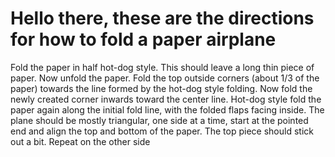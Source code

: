 # Hello there, these are the directions for how to fold a paper airplane

Fold the paper in half hot-dog style. This should leave a long thin piece of paper. 
Now unfold the paper.
Fold the top outside corners (about 1/3 of the paper) towards the line formed by the hot-dog style folding. 
Now fold the newly created corner inwards toward the center line.
Hot-dog style fold the paper again along the initial fold line, with the folded flaps facing inside.
The plane should be mostly triangular, one side at a time, start at the pointed end and align the top and bottom of the paper. The top piece should stick out a bit. Repeat on the other side
